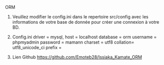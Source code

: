ORM

1. Veuillez modifier le config.ini dans le repertoire src/config avec les informations de votre base de donnée pour créer une connexion à votre BD.

2. Config.ini
driver   = mysql,
host     = localhost
database = orm
username = phpmyadmin
password = mamann
charset  = utf8
collation= utf8_unicode_ci
prefix   =   
 
3. Lien Github  https://github.com/Emoteb28/Issiaka_Kamate_ORM
